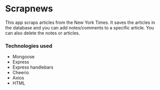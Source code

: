 # Scrapnews

This app scraps articles from the New York Times. It saves the articles in the database and you can add notes/comments to a specific article. You can also delete the notes or articles.

### Technologies used

- Mongoose
- Express
- Express handlebars
- Cheerio
- Axios
- HTML
